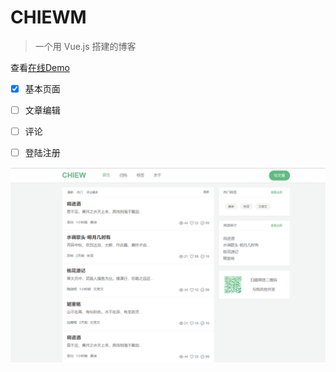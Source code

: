 # CHIEWM

> 一个用 Vue.js 搭建的博客

查看[在线Demo](https://robin.ml/vue-blog/)


- [x] 基本页面
- [ ] 文章编辑
- [ ] 评论
- [ ] 登陆注册


![预览图](images/demo.png)
